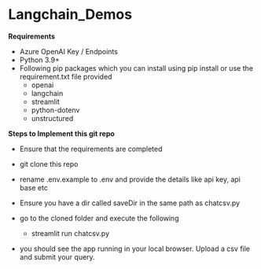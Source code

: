 # Langchain_Demos
**Requirements**
- Azure OpenAI Key / Endpoints
- Python 3.9+
- Following pip packages which you can install using pip install or use the requirement.txt file provided
    - openai
    - langchain
    - streamlit
    - python-dotenv
    - unstructured 

**Steps to Implement this git repo**
- Ensure that the requirements are completed
- git clone this repo
- rename .env.example to .env and provide the details like api key, api base etc
- Ensure you have a dir called saveDir in the same path as chatcsv.py
- go to the cloned folder and execute the following
    - streamlit run chatcsv.py

- you should see the app running in your local browser. Upload a csv file and submit your query.
